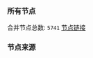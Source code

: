 ### 所有节点
合并节点总数: `5741`
[节点链接](https://github.com/rzhy1/33/raw/master/sub/sub_merge_base64.txt)

### 节点来源
